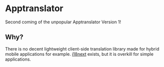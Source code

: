 # Apptranslator

Second coming of the unpopular Apptranslator Version 1!

## Why?

There is no decent lightweight client-side translation library made for hybrid mobile applications for example. [i18next](http://i18next.com/) exists, but it is overkill for simple applications.
